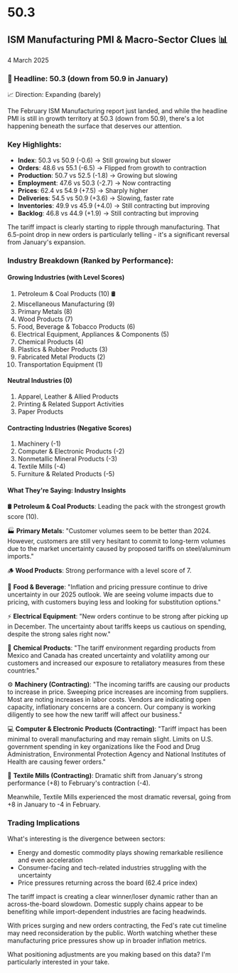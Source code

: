 # 50.3

## ISM Manufacturing PMI & Macro-Sector Clues 📊

4 March 2025

### 🔑 Headline: 50.3 (down from 50.9 in January)

📈 Direction: Expanding (barely)

The February ISM Manufacturing report just landed, and while the headline PMI
is still in growth territory at 50.3 (down from 50.9), there's a lot happening
beneath the surface that deserves our attention.

### Key Highlights:

- **Index**: 50.3 vs 50.9 (-0.6) → Still growing but slower
- **Orders**: 48.6 vs 55.1 (-6.5) → Flipped from growth to contraction
- **Production**: 50.7 vs 52.5 (-1.8) → Growing but slowing
- **Employment**: 47.6 vs 50.3 (-2.7) → Now contracting
- **Prices**: 62.4 vs 54.9 (+7.5) → Sharply higher
- **Deliveries**: 54.5 vs 50.9 (+3.6) → Slowing, faster rate
- **Inventories**: 49.9 vs 45.9 (+4.0) → Still contracting but improving
- **Backlog**: 46.8 vs 44.9 (+1.9) → Still contracting but improving

The tariff impact is clearly starting to ripple through manufacturing.
That 6.5-point drop in new orders is particularly telling - it's a significant
reversal from January's expansion.

### Industry Breakdown (Ranked by Performance):

#### Growing Industries (with Level Scores)

1. Petroleum & Coal Products (10) 🛢️
1. Miscellaneous Manufacturing (9)
1. Primary Metals (8)
1. Wood Products (7)
1. Food, Beverage & Tobacco Products (6)
1. Electrical Equipment, Appliances & Components (5)
1. Chemical Products (4)
1. Plastics & Rubber Products (3)
1. Fabricated Metal Products (2)
1. Transportation Equipment (1)

#### Neutral Industries (0)

1. Apparel, Leather & Allied Products
1. Printing & Related Support Activities
1. Paper Products

#### Contracting Industries (Negative Scores)

1. Machinery (-1)
1. Computer & Electronic Products (-2)
1. Nonmetallic Mineral Products (-3)
1. Textile Mills (-4)
1. Furniture & Related Products (-5)

#### What They're Saying: Industry Insights

🛢️ **Petroleum & Coal Products**: Leading the pack with the strongest growth score (10).

🏭 **Primary Metals**: "Customer volumes seem to be better than 2024. However, customers are still very hesitant to commit to long-term volumes due to the market uncertainty caused by proposed tariffs on steel/aluminum imports."

🪵 **Wood Products**: Strong performance with a level score of 7.

🍔 **Food & Beverage**: "Inflation and pricing pressure continue to drive uncertainty in our 2025 outlook. We are seeing volume impacts due to pricing, with customers buying less and looking for substitution options."

⚡ **Electrical Equipment**: "New orders continue to be strong after picking up in December. The uncertainty about tariffs keeps us cautious on spending, despite the strong sales right now."

🧪 **Chemical Products**: "The tariff environment regarding products from Mexico and Canada has created uncertainty and volatility among our customers and increased our exposure to retaliatory measures from these countries."

⚙️ **Machinery (Contracting)**: "The incoming tariffs are causing our products to increase in price. Sweeping price increases are incoming from suppliers. Most are noting increases in labor costs. Vendors are indicating open capacity, inflationary concerns are a concern. Our company is working diligently to see how the new tariff will affect our business."

💻 **Computer & Electronic Products (Contracting)**: "Tariff impact has been minimal to overall manufacturing and may remain slight. Limits on U.S. government spending in key organizations like the Food and Drug Administration, Environmental Protection Agency and National Institutes of Health are causing fewer orders."

🧵 **Textile Mills (Contracting)**: Dramatic shift from January's strong performance (+8) to February's contraction (-4).

Meanwhile, Textile Mills experienced the most dramatic reversal, going from +8
in January to -4 in February.

### Trading Implications

What's interesting is the divergence between sectors:

- Energy and domestic commodity plays showing remarkable resilience and even acceleration
- Consumer-facing and tech-related industries struggling with the uncertainty
- Price pressures returning across the board (62.4 price index)

The tariff impact is creating a clear winner/loser dynamic rather than an across-the-board slowdown. Domestic supply chains appear to be benefiting while import-dependent industries are facing headwinds.

With prices surging and new orders contracting, the Fed's rate cut timeline may need reconsideration by the public. Worth watching whether these manufacturing price pressures show up in broader inflation metrics.

What positioning adjustments are you making based on this data? I'm particularly interested in your take.
